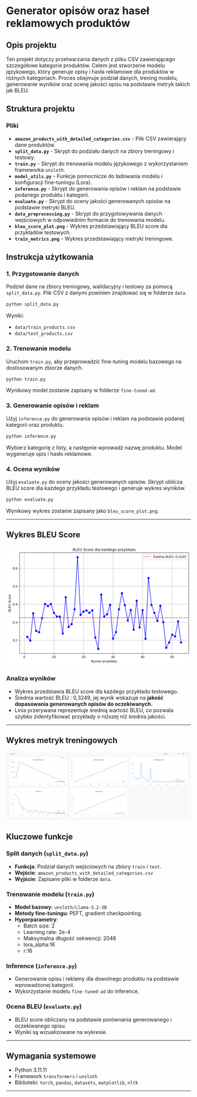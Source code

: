 # Generator opisów oraz haseł reklamowych produktów

## Opis projektu
Ten projekt dotyczy przetwarzania danych z pliku CSV zawierającego szczegółowe kategorie produktów. Celem jest stworzenie modelu językowego, który generuje opisy i hasła reklamowe dla produktów w różnych kategoriach. Proces obejmuje podział danych, trening modelu, generowanie wyników oraz ocenę jakości opisu na podstawie metryk takich jak BLEU.

## Struktura projektu

### Pliki

- **`amazon_products_with_detailed_categories.csv`** - Plik CSV zawierający dane produktów.
- **`split_data.py`** - Skrypt do podziału danych na zbiory treningowy i testowy.
- **`train.py`** - Skrypt do trenowania modelu językowego z wykorzystaniem frameworka `unsloth`.
- **`model_utils.py`** - Funkcje pomocnicze do ładowania modelu i konfiguracji fine-tuningu (Lora).
- **`inference.py`** - Skrypt do generowania opisów i reklam na podstawie podanego produktu i kategorii.
- **`evaluate.py`** - Skrypt do oceny jakości generowanych opisów na podstawie metryki BLEU.
- **`data_preprocessing.py`** - Skrypt do przygotowywania danych wejściowych w odpowiednim formacie do trenowania modelu.
- **`bleu_score_plot.png`** - Wykres przedstawiający BLEU score dla przykładów testowych.
- **`train_metrics.png`** - Wykres przedstawiający metryki treningowe.

## Instrukcja użytkowania

### 1. Przygotowanie danych
Podziel dane na zbiory treningowy, walidacyjny i testowy za pomocą `split_data.py`. Plik CSV z danymi powinien znajdować się w folderze `data`.

```bash
python split_data.py
```

Wyniki:
- `data/train_products.csv`
- `data/test_products.csv`

### 2. Trenowanie modelu
Uruchom `train.py`, aby przeprowadzić fine-tuning modelu bazowego na dostosowanym zbiorze danych.

```bash
python train.py
```
Wynikowy model zostanie zapisany w folderze `fine-tuned-ad`.

### 3. Generowanie opisów i reklam
Użyj `inference.py` do generowania opisów i reklam na podstawie podanej kategorii oraz produktu.

```bash
python inference.py
```
Wybierz kategorię z listy, a następnie wprowadź nazwę produktu. Model wygeneruje opis i hasło reklamowe.

### 4. Ocena wyników
Użyj `evaluate.py` do oceny jakości generowanych opisów. Skrypt oblicza BLEU score dla każdego przykładu testowego i generuje wykres wyników.

```bash
python evaluate.py
```

Wynikowy wykres zostanie zapisany jako `bleu_score_plot.png`.

---

## Wykres BLEU Score

![BLEU Score](bleu_score_plot.png)

### Analiza wyników
- Wykres przedstawia BLEU score dla każdego przykładu testowego.
- Średnia wartość BLEU : 0,3249, jej wynik wskazuje na **jakość dopasowania generowanych opisów do oczekiwanych**.
- Linia przerywana reprezentuje średnią wartość BLEU, co pozwala szybko zidentyfikować przykłady o niższej niż średnia jakości.

---

## Wykres metryk treningowych

![Train Metrics](train_metrics.png)

## Kluczowe funkcje

### Split danych (`split_data.py`)
- **Funkcja**: Podział danych wejściowych na zbiory `train` i `test`.
- **Wejście**: `amazon_products_with_detailed_categories.csv`
- **Wyjście**: Zapisane pliki w folderze `data`.

### Trenowanie modelu (`train.py`)
- **Model bazowy**: `unsloth/Llama-3.2-3B`
- **Metody fine-tuningu**: PEFT, gradient checkpointing.
- **Hyperparametry**:
  - Batch size: 2
  - Learning rate: 2e-4
  - Maksymalna długość sekwencji: 2048
  - lora_alpha:16
  - r:16

### Inference (`inference.py`)
- Generowanie opisu i reklamy dla dowolnego produktu na podstawie wprowadzonej kategorii.
- Wykorzystanie modelu `fine-tuned-ad` do inference.

### Ocena BLEU (`evaluate.py`)
- BLEU score obliczany na podstawie porównania generowanego i oczekiwanego opisu.
- Wyniki są wizualizowane na wykresie.

---

## Wymagania systemowe

- Python 3.11.11
- Framework `transformers` i `unsloth`
- Biblioteki: `torch`, `pandas`, `datasets`, `matplotlib`, `nltk`

---
